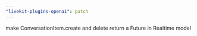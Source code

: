 ```yaml
---
"livekit-plugins-openai": patch
---
```


make ConversationItem.create and delete return a Future in Realtime model
